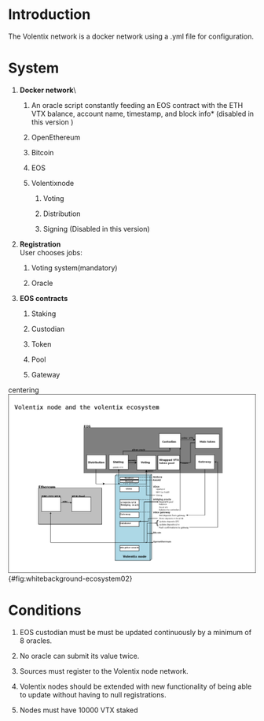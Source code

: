 Introduction 
============

The Volentix network is a docker network using a .yml file for
configuration.

System
======

1.  **Docker network**\

    1.  An oracle script constantly feeding an EOS contract with the ETH
        VTX balance, account name, timestamp, and block info\* (disabled
        in this version )

    2.  OpenEthereum

    3.  Bitcoin

    4.  EOS

    5.  Volentixnode  

        1.  Voting

        2.  Distribution

        3.  Signing (Disabled in this version)

2.  **Registration**\
    User chooses jobs:

    1.  Voting system(mandatory)

    2.  Oracle

3.  **EOS contracts**  

    1.  Staking

    2.  Custodian

    3.  Token

    4.  Pool

    5.  Gateway

centering ![](vltxnode.png "fig:"){#fig:whitebackground-ecosystem02}

Conditions
==========

1.  EOS custodian must be must be updated continuously by a minimum of 8
    oracles.

2.  No oracle can submit its value twice.

3.  Sources must register to the Volentix node network.

4.  Volentix nodes should be extended with new functionality of being
    able to update without having to null registrations.

5.  Nodes must have 10000 VTX staked
